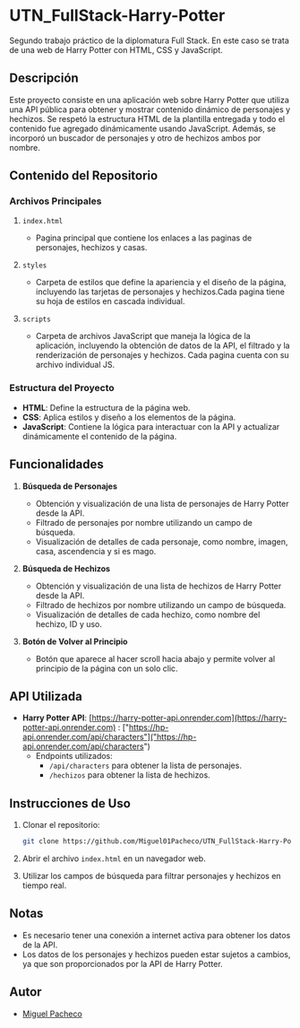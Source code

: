 # UTN_FullStack-Harry-Potter

Segundo trabajo práctico de la diplomatura Full Stack. En este caso se trata de una web de Harry Potter con HTML, CSS y JavaScript.

## Descripción

Este proyecto consiste en una aplicación web sobre Harry Potter que utiliza una API pública para obtener y mostrar contenido dinámico de personajes y hechizos. Se respetó la estructura HTML de la plantilla entregada y todo el contenido fue agregado dinámicamente usando JavaScript. Además, se incorporó un buscador de personajes y otro de hechizos ambos por nombre.

## Contenido del Repositorio

### Archivos Principales

1. `index.html`
    - Pagina principal que contiene los enlaces a las paginas de personajes, hechizos y casas.

2. `styles`
    - Carpeta de estilos que define la apariencia y el diseño de la página, incluyendo las tarjetas de personajes y hechizos.Cada pagina tiene su hoja de estilos en cascada individual.

3. `scripts`
    - Carpeta de archivos JavaScript que maneja la lógica de la aplicación, incluyendo la obtención de datos de la API, el filtrado y la renderización de personajes y hechizos.
    Cada pagina cuenta con su archivo individual JS.

### Estructura del Proyecto

- **HTML**: Define la estructura de la página web.
- **CSS**: Aplica estilos y diseño a los elementos de la página.
- **JavaScript**: Contiene la lógica para interactuar con la API y actualizar dinámicamente el contenido de la página.

## Funcionalidades

1. **Búsqueda de Personajes**
    - Obtención y visualización de una lista de personajes de Harry Potter desde la API.
    - Filtrado de personajes por nombre utilizando un campo de búsqueda.
    - Visualización de detalles de cada personaje, como nombre, imagen, casa, ascendencia y si es mago.

2. **Búsqueda de Hechizos**
    - Obtención y visualización de una lista de hechizos de Harry Potter desde la API.
    - Filtrado de hechizos por nombre utilizando un campo de búsqueda.
    - Visualización de detalles de cada hechizo, como nombre del hechizo, ID y uso.

3. **Botón de Volver al Principio**
    - Botón que aparece al hacer scroll hacia abajo y permite volver al principio de la página con un solo clic.

## API Utilizada

- **Harry Potter API**: [https://harry-potter-api.onrender.com](https://harry-potter-api.onrender.com)
                      : ["https://hp-api.onrender.com/api/characters"]("https://hp-api.onrender.com/api/characters")
    - Endpoints utilizados:
        - `/api/characters` para obtener la lista de personajes.
        - `/hechizos` para obtener la lista de hechizos.

## Instrucciones de Uso

1. Clonar el repositorio:
    ```sh
    git clone https://github.com/Miguel01Pacheco/UTN_FullStack-Harry-Potter.git
    ```

2. Abrir el archivo `index.html` en un navegador web.

3. Utilizar los campos de búsqueda para filtrar personajes y hechizos en tiempo real.

## Notas

- Es necesario tener una conexión a internet activa para obtener los datos de la API.
- Los datos de los personajes y hechizos pueden estar sujetos a cambios, ya que son proporcionados por la API de Harry Potter.

## Autor

- [Miguel Pacheco](https://github.com/Miguel01Pacheco)
